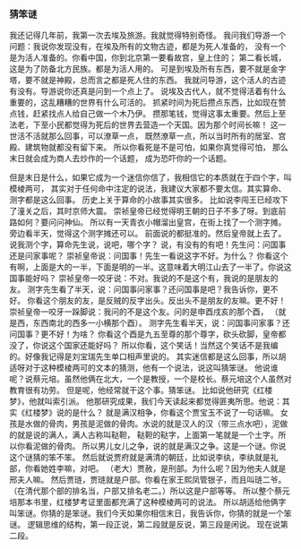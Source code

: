 ### 猜笨谜
我还记得几年前，我第一次去埃及旅游。我就觉得特别奇怪。
我问我们导游一个问题：我说你发现没有，在埃及所有的文物古迹，都是为死人准备的，
没有一个是为活人准备的。你看中国，你到北京第一要看故宫，皇上住的；
第二看长城，这是为了防备北方民族。都是为活人用的。
可是到埃及所有东西，要不就是金字塔，要不就是神殿，总而言之都是死人住的东西。
我就问导游，这个活人的古迹有没有。导游说你还真是问到一个点上了。
说埃及古代人，就不觉得活着有什么重要的，这乱糟糟的世界有什么可活的。
抓紧时间为死后攒点东西，比如现在赞点钱，赶紧找点人给自己做一个木乃伊。
攒那笔钱，觉得这事太重要。然后上至法老，下至小民都觉得为死后的世界去营造一个天国。因为那个时间长嘛！
这一世活不活就那么回事，可以潦草一点，
既然潦草一点，所以当时所有的居室、宫殿、建筑物就都没有留下来。
所以你看死是不是可怕，如果你真觉得可怕，
那么末日就会成为商人去炒作的一个话题，
成为恐吓你的一个话题。

但是末日是什么，如果它成为一个迷信你信了，我相信它的本质就在于四个字，叫模棱两可，
其实对于任何命中注定的说法，我建议大家都不要太信。其实算命、测字都是这么回事。
历史上关于算命的小故事其实很多。
比如说李闯王已经攻下了潼关之后，其时京师大震。
崇祯皇帝已经觉得明王朝的日子不多了呀。到底前路如何？要问问神仙。
所以有一天青衣小帽溜出皇宫，在街上找了一个测字摊。旁边看半天，觉得这个测字摊还可以。
前面说的都挺准的。然后皇帝就上去了。说我测个字，算命先生说，说吧，哪个字？
说，有没有的有吧！先生问：问国事还是问家事呢？
崇祯皇帝说：问国事！先生一看说这字不好。为什么？
你看这个有啊，上面是大的一半，下面是明的一半。这意味着大明江山去了一半了。你说这国事能好吗？
崇祯皇帝一咬牙说：不对。我说的不是这个有，我说的是朋友的友。
测字先生看了半天，说：问国事问家事？还问国事是吧？我告诉你，更不好。
你看这个朋友的友，是反贼的反字出头。反出头不是朋友的友嘛。更不好！
崇祯皇帝一咬牙一跺脚说：我问的不是这个友。问的是申酉戌亥的那个酉，
（就是西，东西南北的西多一小横那个酉）。
测字先生看半天，说：问国事问家事？还问国事？更不好！为啥？
你看这个酉是九五至尊的那个尊字，砍头砍脚，皇帝都没了，你说这个国家还能好吗？
所以你看，这个笑话！当然这个笑话不是我编的。好像我记得是刘宝瑞先生单口相声里说的。
其实迷信都是这么回事，所以胡适呀对于这种模棱两可的文本的猜测，他有一个说法，说这叫猜笨谜。
他说谁呢？说蔡元培。虽然他俩在北大，一个是教授，一个是校长。蔡元培这个人虽然对教育很有功劳。
但是呢，他经常就干这个事。猜笨谜。 比如说他研究《红楼梦》，他就叫索引派。
他那研究成果，我们今天读起来都觉得匪夷所思。他说：其实《红楼梦》说的是什么？
就是满汉相争，你看这个贾宝玉不说了一句话嘛。
女孩是水做的骨肉，男孩是泥做的骨肉。水说的就是汉人的汉（带三点水吧），泥做的就是说的满人，满人古称叫鞑靼，
鞑靼的鞑字，上面第一笔就是一个土字。所以你看泥做的骨肉。
所以男儿女儿之争，说的就是满汉之争。这是一个谜。你说这个谜猜的笨不笨。
然后就说贾府就是满清的朝廷，比如说李纨，李纨就是礼部，你看她姓李嘛，对吧。
（老大）贾赦，是刑部。为什么呢？因为他夫人就是邢夫人嘛。
然后贾琏，贾琏就是户部。你看在家王熙凤管银子，而且叫琏二爷。
（在清代那个部的排名当，户部又排名老二。）所以这是户部等等。
所以整个蔡元培那本书里，红楼梦考证里面都充满了这种模棱两可的说法。
所以胡适给他俩字叫笨谜。你猜的是笨谜。我们今天如果你相信末日，我告诉你，你猜的就是一个笨谜。
逻辑思维的结构，第一段正说，第二段就是反说，第三段是闲说。
现在说第二段。




